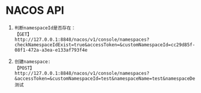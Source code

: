 # NACOS API
#### 

1. ```
   判断namespaceId是否存在：
   【GET】
   http://127.0.0.1:8848/nacos/v1/console/namespaces?checkNamespaceIdExist=true&accessToken=&customNamespaceId=cc29d85f-08f1-472a-a3ea-e133af793f4e
   
   ```
   
2. ```
   创建namespace:
   【POST】
   http://127.0.0.1:8848/nacos/v1/console/namespaces?&accessToken=&customNamespaceId=test&namespaceName=test&namespaceDesc=测试
         
   ```

   
